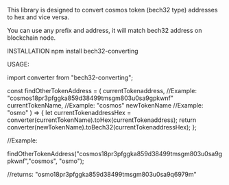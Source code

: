 This library is designed to convert cosmos token (bech32 type) addresses to hex and vice versa.

You can use any prefix and address, it will match bech32 address on blockchain node.

INSTALLATION
npm install bech32-converting

USAGE:

import converter from "bech32-converting";

const findOtherTokenAddress = (
  currentTokenaddress, //Example: "cosmos18pr3pfggka859d38499tmsgm803u0sa9gpkwnf"
  currentTokenName, //Example: "cosmos"
  newTokenName //Example: "osmo"
) => {
  let currentTokenaddressHex =
    converter(currentTokenName).toHex(currentTokenaddress);
  return converter(newTokenName).toBech32(currentTokenaddressHex);
};

//Example:

findOtherTokenAddress("cosmos18pr3pfggka859d38499tmsgm803u0sa9gpkwnf","cosmos", "osmo");

//returns: "osmo18pr3pfggka859d38499tmsgm803u0sa9q6979m"
